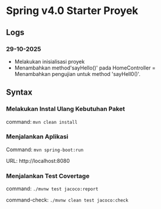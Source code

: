 # Spring v4.0 Starter Proyek

## Logs

### 29-10-2025

- Melakukan inisialisasi proyek
- Menambahkan method'sayHello()' pada HomeController
= Menambahkan pengujian untuk method 'sayHell0()'.


## Syntax

### Melakukan Instal Ulang Kebutuhan Paket

command: `mvn clean install`

### Menjalankan Aplikasi

Command: `mvn spring-boot:run`

URL: http://localhost:8080

### Menjalankan Test Covertage

command: `./mvnw test jacoco:report`

command-check: `./mvnw clean test jacoco:check`




